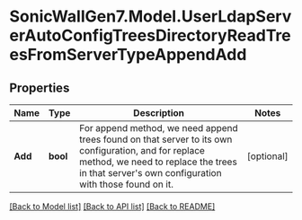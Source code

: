 # SonicWallGen7.Model.UserLdapServerAutoConfigTreesDirectoryReadTreesFromServerTypeAppendAdd

## Properties

Name | Type | Description | Notes
------------ | ------------- | ------------- | -------------
**Add** | **bool** | For append method, we need append trees found on that server to                its own configuration, and for replace method, we need to replace                the trees in that server&#39;s own configuration with those found on it. | [optional] 

[[Back to Model list]](../README.md#documentation-for-models) [[Back to API list]](../README.md#documentation-for-api-endpoints) [[Back to README]](../README.md)

